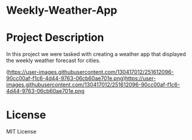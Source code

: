 # Weekly-Weather-App

# Project Description
  In this project we were tasked with creating a weather app that displayed the weekly weather forecast for cities.
  
  (https://user-images.githubusercontent.com/130417012/251612096-90cc00af-f1c6-4d44-9763-06cb60ae701e.png)https://user-images.githubusercontent.com/130417012/251612096-90cc00af-f1c6-4d44-9763-06cb60ae701e.png
  
# License
  MIT License
